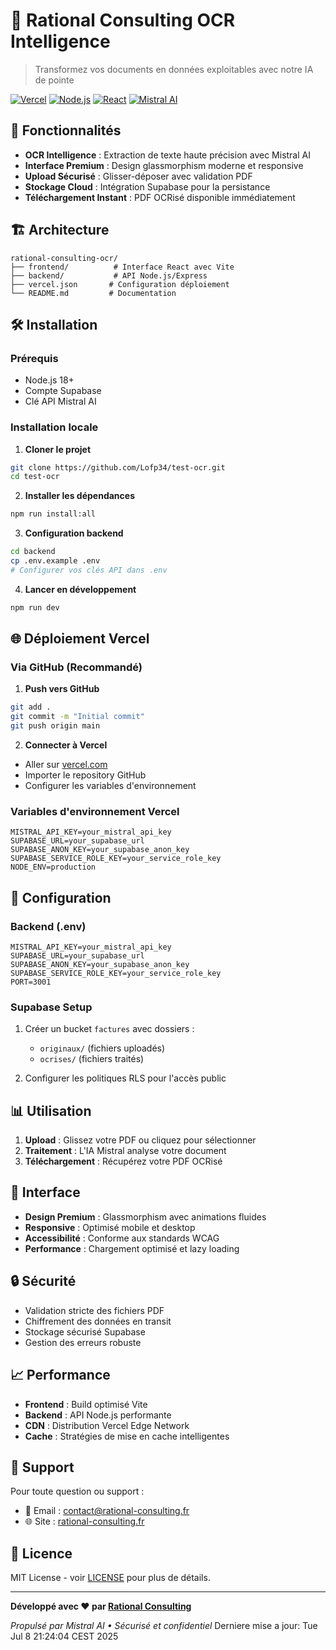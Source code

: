 # 🧠 Rational Consulting OCR Intelligence

> Transformez vos documents en données exploitables avec notre IA de pointe

[![Vercel](https://img.shields.io/badge/Deploy-Vercel-black?logo=vercel)](https://vercel.com)
[![Node.js](https://img.shields.io/badge/Node.js-18+-green?logo=node.js)](https://nodejs.org)
[![React](https://img.shields.io/badge/React-18+-blue?logo=react)](https://reactjs.org)
[![Mistral AI](https://img.shields.io/badge/Powered%20by-Mistral%20AI-orange)](https://mistral.ai)

## 🚀 Fonctionnalités

- **OCR Intelligence** : Extraction de texte haute précision avec Mistral AI
- **Interface Premium** : Design glassmorphism moderne et responsive
- **Upload Sécurisé** : Glisser-déposer avec validation PDF
- **Stockage Cloud** : Intégration Supabase pour la persistance
- **Téléchargement Instant** : PDF OCRisé disponible immédiatement

## 🏗️ Architecture

```
rational-consulting-ocr/
├── frontend/          # Interface React avec Vite
├── backend/           # API Node.js/Express
├── vercel.json       # Configuration déploiement
└── README.md         # Documentation
```

## 🛠️ Installation

### Prérequis
- Node.js 18+
- Compte Supabase
- Clé API Mistral AI

### Installation locale

1. **Cloner le projet**
```bash
git clone https://github.com/Lofp34/test-ocr.git
cd test-ocr
```

2. **Installer les dépendances**
```bash
npm run install:all
```

3. **Configuration backend**
```bash
cd backend
cp .env.example .env
# Configurer vos clés API dans .env
```

4. **Lancer en développement**
```bash
npm run dev
```

## 🌐 Déploiement Vercel

### Via GitHub (Recommandé)

1. **Push vers GitHub**
```bash
git add .
git commit -m "Initial commit"
git push origin main
```

2. **Connecter à Vercel**
- Aller sur [vercel.com](https://vercel.com)
- Importer le repository GitHub
- Configurer les variables d'environnement

### Variables d'environnement Vercel

```env
MISTRAL_API_KEY=your_mistral_api_key
SUPABASE_URL=your_supabase_url
SUPABASE_ANON_KEY=your_supabase_anon_key
SUPABASE_SERVICE_ROLE_KEY=your_service_role_key
NODE_ENV=production
```

## 🔧 Configuration

### Backend (.env)
```env
MISTRAL_API_KEY=your_mistral_api_key
SUPABASE_URL=your_supabase_url
SUPABASE_ANON_KEY=your_supabase_anon_key
SUPABASE_SERVICE_ROLE_KEY=your_service_role_key
PORT=3001
```

### Supabase Setup
1. Créer un bucket `factures` avec dossiers :
   - `originaux/` (fichiers uploadés)
   - `ocrises/` (fichiers traités)

2. Configurer les politiques RLS pour l'accès public

## 📊 Utilisation

1. **Upload** : Glissez votre PDF ou cliquez pour sélectionner
2. **Traitement** : L'IA Mistral analyse votre document
3. **Téléchargement** : Récupérez votre PDF OCRisé

## 🎨 Interface

- **Design Premium** : Glassmorphism avec animations fluides
- **Responsive** : Optimisé mobile et desktop
- **Accessibilité** : Conforme aux standards WCAG
- **Performance** : Chargement optimisé et lazy loading

## 🔒 Sécurité

- Validation stricte des fichiers PDF
- Chiffrement des données en transit
- Stockage sécurisé Supabase
- Gestion des erreurs robuste

## 📈 Performance

- **Frontend** : Build optimisé Vite
- **Backend** : API Node.js performante
- **CDN** : Distribution Vercel Edge Network
- **Cache** : Stratégies de mise en cache intelligentes

## 🤝 Support

Pour toute question ou support :
- 📧 Email : contact@rational-consulting.fr
- 🌐 Site : [rational-consulting.fr](https://rational-consulting.fr)

## 📄 Licence

MIT License - voir [LICENSE](LICENSE) pour plus de détails.

---

**Développé avec ❤️ par [Rational Consulting](https://rational-consulting.fr)**

*Propulsé par Mistral AI • Sécurisé et confidentiel* Derniere mise a jour: Tue Jul  8 21:24:04 CEST 2025
